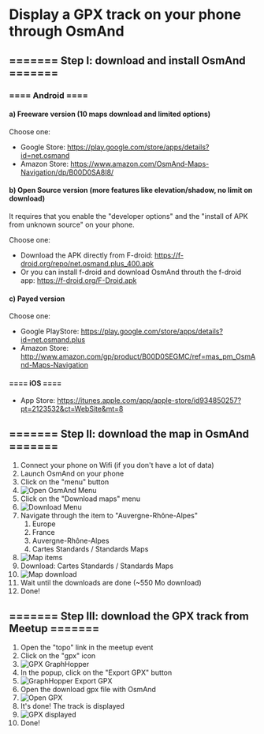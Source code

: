 # Display a GPX track on your phone through OsmAnd

## ======= Step I: download and install OsmAnd =======
### ==== Android ====

#### a) Freeware version (10 maps download and limited options)
Choose one:
- Google Store: https://play.google.com/store/apps/details?id=net.osmand
- Amazon Store: https://www.amazon.com/OsmAnd-Maps-Navigation/dp/B00D0SA8I8/

#### b) Open Source version (more features like elevation/shadow, no limit on download)
It requires that you enable the "developer options" and the "install of APK from unknown source" on your phone.

Choose one:
- Download the APK directly from F-droid: https://f-droid.org/repo/net.osmand.plus_400.apk
- Or you can install f-droid and download OsmAnd throuth the f-droid app: https://f-droid.org/F-Droid.apk

#### c) Payed version
Choose one:
- Google PlayStore: https://play.google.com/store/apps/details?id=net.osmand.plus
- Amazon Store: http://www.amazon.com/gp/product/B00D0SEGMC/ref=mas_pm_OsmAnd-Maps-Navigation

#### ==== iOS ====
- App Store: https://itunes.apple.com/app/apple-store/id934850257?pt=2123532&ct=WebSite&mt=8


## ======= Step II: download the map in OsmAnd =======

1. Connect your phone on Wifi (if you don't have a lot of data)
1. Launch OsmAnd on your phone
1. Click on the "menu" button 
1. ![Open OsmAnd Menu](img/open_menu.png)
1. Click on the "Download maps" menu
1. ![Download Menu](img/download_menu.png)
1. Navigate through the item to "Auvergne-Rhône-Alpes"
    1. Europe
    1. France
    1. Auvergne-Rhône-Alpes
    1. Cartes Standards / Standards Maps
1. ![Map items](img/map_menu.png)
1. Download: Cartes Standards / Standards Maps
1. ![Map download](img/map_download.png)
1. Wait until the downloads are done (~550 Mo download)
1. Done!

## ======= Step III: download the GPX track from Meetup =======

1. Open the "topo" link in the meetup event
1. Click on the "gpx" icon
1. ![GPX GraphHopper](img/gpx_graphhopper.png)
1. In the popup, click on the "Export GPX" button
1. ![GraphHopper Export GPX](img/gpx_graphhopper_popup.png)
1. Open the download gpx file with OsmAnd
1. ![Open GPX](img/open_gpx.png)
1. It's done! The track is displayed
1. ![GPX displayed](img/gpx_openned.png)
1. Done!
